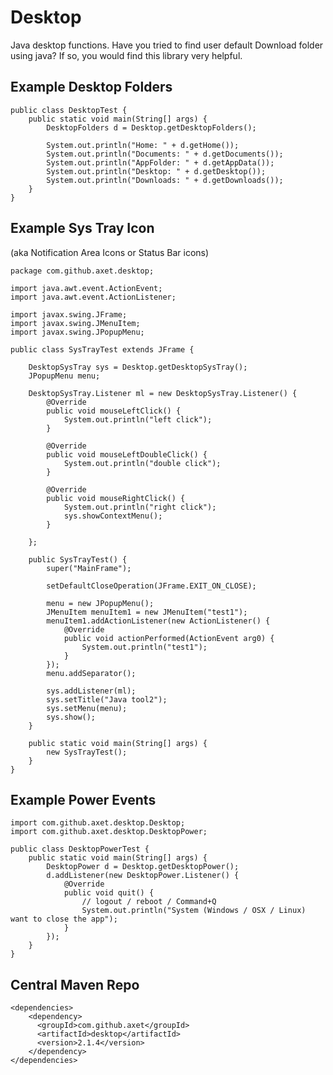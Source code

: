 # Desktop

Java desktop functions. Have you tried to find user default Download folder using java? If so, you would find this
library very helpful.

## Example Desktop Folders
    
    public class DesktopTest {
        public static void main(String[] args) {
            DesktopFolders d = Desktop.getDesktopFolders();
    
            System.out.println("Home: " + d.getHome());
            System.out.println("Documents: " + d.getDocuments());
            System.out.println("AppFolder: " + d.getAppData());
            System.out.println("Desktop: " + d.getDesktop());
            System.out.println("Downloads: " + d.getDownloads());
        }
    }

## Example Sys Tray Icon
(aka Notification Area Icons or Status Bar icons)

    package com.github.axet.desktop;
    
    import java.awt.event.ActionEvent;
    import java.awt.event.ActionListener;
    
    import javax.swing.JFrame;
    import javax.swing.JMenuItem;
    import javax.swing.JPopupMenu;
    
    public class SysTrayTest extends JFrame {
    
        DesktopSysTray sys = Desktop.getDesktopSysTray();
        JPopupMenu menu;
    
        DesktopSysTray.Listener ml = new DesktopSysTray.Listener() {
            @Override
            public void mouseLeftClick() {
                System.out.println("left click");
            }
    
            @Override
            public void mouseLeftDoubleClick() {
                System.out.println("double click");
            }
    
            @Override
            public void mouseRightClick() {
                System.out.println("right click");
                sys.showContextMenu();
            }
    
        };
    
        public SysTrayTest() {
            super("MainFrame");
    
            setDefaultCloseOperation(JFrame.EXIT_ON_CLOSE);
    
            menu = new JPopupMenu();
            JMenuItem menuItem1 = new JMenuItem("test1");
            menuItem1.addActionListener(new ActionListener() {
                @Override
                public void actionPerformed(ActionEvent arg0) {
                    System.out.println("test1");
                }
            });
            menu.addSeparator();
    
            sys.addListener(ml);
            sys.setTitle("Java tool2");
            sys.setMenu(menu);
            sys.show();
        }
    
        public static void main(String[] args) {
            new SysTrayTest();
        }
    }

## Example Power Events
    
    import com.github.axet.desktop.Desktop;
    import com.github.axet.desktop.DesktopPower;
    
    public class DesktopPowerTest {
        public static void main(String[] args) {
            DesktopPower d = Desktop.getDesktopPower();
            d.addListener(new DesktopPower.Listener() {
                @Override
                public void quit() {
                    // logout / reboot / Command+Q
                    System.out.println("System (Windows / OSX / Linux) want to close the app");
                }
            });
        }
    }

## Central Maven Repo

	<dependencies>
		<dependency>
		  <groupId>com.github.axet</groupId>
		  <artifactId>desktop</artifactId>
		  <version>2.1.4</version>
		</dependency>
	</dependencies>
		
